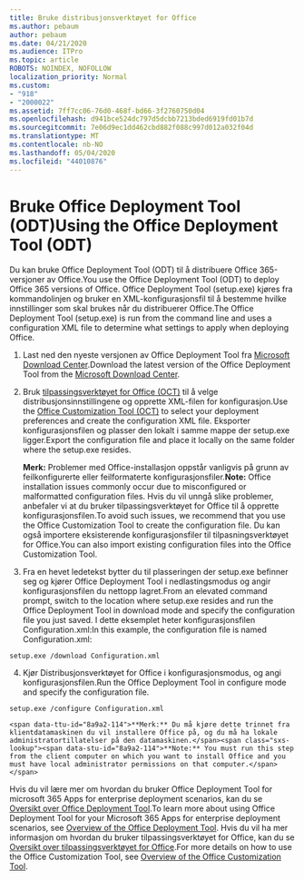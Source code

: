 ```yaml
---
title: Bruke distribusjonsverktøyet for Office
ms.author: pebaum
author: pebaum
ms.date: 04/21/2020
ms.audience: ITPro
ms.topic: article
ROBOTS: NOINDEX, NOFOLLOW
localization_priority: Normal
ms.custom:
- "918"
- "2000022"
ms.assetid: 7ff7cc06-76d0-468f-bd66-3f2760750d04
ms.openlocfilehash: d941bce524dc797d5dcbb7213bded6919fd01b7d
ms.sourcegitcommit: 7e06d9ec1dd462cbd882f088c997d012a032f04d
ms.translationtype: MT
ms.contentlocale: nb-NO
ms.lasthandoff: 05/04/2020
ms.locfileid: "44010876"
---
```

# <a name="using-the-office-deployment-tool-odt"></a><span data-ttu-id="8a9a2-102">Bruke Office Deployment Tool (ODT)</span><span class="sxs-lookup"><span data-stu-id="8a9a2-102">Using the Office Deployment Tool (ODT)</span></span>

<span data-ttu-id="8a9a2-103">Du kan bruke Office Deployment Tool (ODT) til å distribuere Office 365-versjoner av Office.</span><span class="sxs-lookup"><span data-stu-id="8a9a2-103">You use the Office Deployment Tool (ODT) to deploy Office 365 versions of Office.</span></span> <span data-ttu-id="8a9a2-104">Office Deployment Tool (setup.exe) kjøres fra kommandolinjen og bruker en XML-konfigurasjonsfil til å bestemme hvilke innstillinger som skal brukes når du distribuerer Office.</span><span class="sxs-lookup"><span data-stu-id="8a9a2-104">The Office Deployment Tool (setup.exe) is run from the command line and uses a configuration XML file to determine what settings to apply when deploying Office.</span></span>
  
1. <span data-ttu-id="8a9a2-105">Last ned den nyeste versjonen av Office Deployment Tool fra [Microsoft Download Center](https://go.microsoft.com/fwlink/p/?LinkID=626065).</span><span class="sxs-lookup"><span data-stu-id="8a9a2-105">Download the latest version of the Office Deployment Tool from the [Microsoft Download Center](https://go.microsoft.com/fwlink/p/?LinkID=626065).</span></span>

2. <span data-ttu-id="8a9a2-106">Bruk [tilpassingsverktøyet for Office (OCT)](https://config.office.com) til å velge distribusjonsinnstillingene og opprette XML-filen for konfigurasjon.</span><span class="sxs-lookup"><span data-stu-id="8a9a2-106">Use the [Office Customization Tool (OCT)](https://config.office.com) to select your deployment preferences and create the configuration XML file.</span></span> <span data-ttu-id="8a9a2-107">Eksporter konfigurasjonsfilen og plasser den lokalt i samme mappe der setup.exe ligger.</span><span class="sxs-lookup"><span data-stu-id="8a9a2-107">Export the configuration file and place it locally on the same folder where the setup.exe resides.</span></span>

    <span data-ttu-id="8a9a2-108">**Merk:** Problemer med Office-installasjon oppstår vanligvis på grunn av feilkonfigurerte eller feilformaterte konfigurasjonsfiler.</span><span class="sxs-lookup"><span data-stu-id="8a9a2-108">**Note:** Office installation issues commonly occur due to misconfigured or malformatted configuration files.</span></span> <span data-ttu-id="8a9a2-109">Hvis du vil unngå slike problemer, anbefaler vi at du bruker tilpassingsverktøyet for Office til å opprette konfigurasjonsfilen.</span><span class="sxs-lookup"><span data-stu-id="8a9a2-109">To avoid such issues, we recommend that you use the Office Customization Tool to create the configuration file.</span></span> <span data-ttu-id="8a9a2-110">Du kan også importere eksisterende konfigurasjonsfiler til tilpasningsverktøyet for Office.</span><span class="sxs-lookup"><span data-stu-id="8a9a2-110">You can also import existing configuration files into the Office Customization Tool.</span></span>

3. <span data-ttu-id="8a9a2-111">Fra en hevet ledetekst bytter du til plasseringen der setup.exe befinner seg og kjører Office Deployment Tool i nedlastingsmodus og angir konfigurasjonsfilen du nettopp lagret.</span><span class="sxs-lookup"><span data-stu-id="8a9a2-111">From an elevated command prompt, switch to the location where setup.exe resides and run the Office Deployment Tool in download mode and specify the configuration file you just saved.</span></span> <span data-ttu-id="8a9a2-112">I dette eksemplet heter konfigurasjonsfilen Configuration.xml:</span><span class="sxs-lookup"><span data-stu-id="8a9a2-112">In this example, the configuration file is named Configuration.xml:</span></span>
    
  ```
  setup.exe /download Configuration.xml  
  ```

4. <span data-ttu-id="8a9a2-113">Kjør Distribusjonsverktøyet for Office i konfigurasjonsmodus, og angi konfigurasjonsfilen.</span><span class="sxs-lookup"><span data-stu-id="8a9a2-113">Run the Office Deployment Tool in configure mode and specify the configuration file.</span></span>
    
  ```
  setup.exe /configure Configuration.xml
  ```

    <span data-ttu-id="8a9a2-114">**Merk:** Du må kjøre dette trinnet fra klientdatamaskinen du vil installere Office på, og du må ha lokale administratortillatelser på den datamaskinen.</span><span class="sxs-lookup"><span data-stu-id="8a9a2-114">**Note:** You must run this step from the client computer on which you want to install Office and you must have local administrator permissions on that computer.</span></span>

<span data-ttu-id="8a9a2-115">Hvis du vil lære mer om hvordan du bruker Office Deployment Tool for microsoft 365 Apps for enterprise deployment scenarios, kan du se [Oversikt over Office Deployment Tool](https://docs.microsoft.com/deployoffice/overview-office-deployment-tool).</span><span class="sxs-lookup"><span data-stu-id="8a9a2-115">To learn more about using Office Deployment Tool for your Microsoft 365 Apps for enterprise deployment scenarios, see [Overview of the Office Deployment Tool](https://docs.microsoft.com/deployoffice/overview-office-deployment-tool).</span></span> <span data-ttu-id="8a9a2-116">Hvis du vil ha mer informasjon om hvordan du bruker tilpassingsverktøyet for Office, kan du se [Oversikt over tilpassingsverktøyet for Office](https://docs.microsoft.com/DeployOffice/overview-of-the-office-customization-tool-for-click-to-run).</span><span class="sxs-lookup"><span data-stu-id="8a9a2-116">For more details on how to use the Office Customization Tool, see [Overview of the Office Customization Tool](https://docs.microsoft.com/DeployOffice/overview-of-the-office-customization-tool-for-click-to-run).</span></span>
